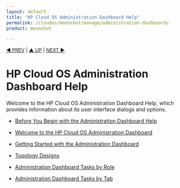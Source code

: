 ```yaml
---
layout: default
title: "HP Cloud OS Administration Dashboard Help"
permalink: /cloudos/moonshot/manage/administration-dashboard/
product: moonshot

---
```



<a name="_top"> </a>

<script> 

function PageRefresh { 
onLoad="window.refresh"
}

PageRefresh();

</script>


<p style="font-size: small;"> <a href="/cloudos/moonshot/manage/operational-dashboard/settings-tab/">&#9664; PREV</a> | <a href="/cloudos/manage/">&#9650; UP</a> | <a href="/cloudos/moonshot/manage/administration-dashboard/before-you-begin/">NEXT &#9654;</a> </p>

# HP Cloud OS Administration Dashboard Help

Welcome to the HP Cloud OS Administration Dashboard Help, which provides information about its user interface dialogs and options.

<!--
* Coming soon in the format of other HP Cloud OS topics on this documentation site. For now, please see <a href="http://docs.hpcloud.com/cloudos/administration-dashboard/index.htm">this copy on the website</a>. 
-->

* [Before You Begin with the Administration Dashboard Help](/cloudos/moonshot/manage/administration-dashboard/before-you-begin/)

* [Welcome to the HP Cloud OS Administration Dashboard](/cloudos/moonshot/manage/administration-dashboard/welcome/)

* [Getting Started with the Administration Dashboard](/cloudos/moonshot/manage/administration-dashboard/getting-started/)

* [Topology Designs](/cloudos/moonshot/manage/administration-dashboard/topology-designs/)

* [Administration Dashboard Tasks by Role](/cloudos/moonshot/manage/administration-dashboard/tasks-by-role/)

* [Administration Dashboard Tasks by Tab](/cloudos/moonshot/manage/administration-dashboard/tasks-by-tab/)




